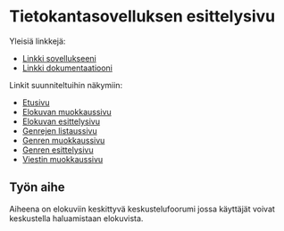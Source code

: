 # Tietokantasovelluksen esittelysivu

Yleisiä linkkejä:

* [Linkki sovellukseeni](http://arkuar.users.cs.helsinki.fi/tsoha/)
* [Linkki dokumentaatiooni](/doc/dokumentaatio.pdf)

Linkit suunniteltuihin näkymiin:
* [Etusivu](http://arkuar.users.cs.helsinki.fi/tsoha/movies)
* [Elokuvan muokkaussivu](http://arkuar.users.cs.helsinki.fi/tsoha/movies/1/edit)
* [Elokuvan esittelysivu](http://arkuar.users.cs.helsinki.fi/tsoha/movies/1)
* [Genrejen listaussivu](http://arkuar.users.cs.helsinki.fi/tsoha/genres)
* [Genren muokkaussivu](http://arkuar.users.cs.helsinki.fi/tsoha/genres/1/edit)
* [Genren esittelysivu](http://arkuar.users.cs.helsinki.fi/tsoha/genres/1)
* [Viestin muokkaussivu](http://arkuar.users.cs.helsinki.fi/tsoha/messages/1/edit)

## Työn aihe

Aiheena on elokuviin keskittyvä keskustelufoorumi jossa käyttäjät voivat keskustella haluamistaan
elokuvista.

